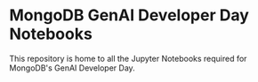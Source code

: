 # MongoDB GenAI Developer Day Notebooks
This repository is home to all the Jupyter Notebooks required for MongoDB's GenAI Developer Day. 
